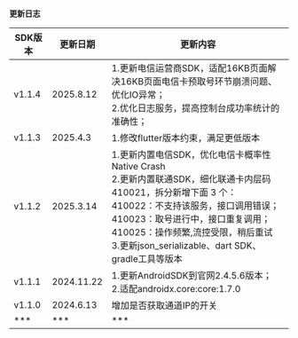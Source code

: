 <br>**更新日志**

| **SDK版本** | 更新日期       | 更新内容                                                                                                                                                                                                    |
|-----------|------------|---------------------------------------------------------------------------------------------------------------------------------------------------------------------------------------------------------|
| v1.1.4    | 2025.8.12  | 1.更新电信运营商SDK，适配16KB页面解决16KB页面电信卡预取号环节崩溃问题、优化IO异常；<br/>2.优化日志服务，提高控制台成功率统计的准确性；                                                                                                                                                                              |
| v1.1.3    | 2025.4.3   | 1.修改flutter版本约束，满足更低版本                                                                                                                                                                                  |
| v1.1.2    | 2025.3.14  | 1.更新内置电信SDK，优化电信卡概率性Native Crash<br/>2.更新内置联通SDK，细化联通卡内层码410021，拆分新增下面 3 个：<br/>410022：不支持该服务，接口调用错误；<br/>410023：取号进行中，接口重复调用；<br/>410025：操作频繁,流控受限，稍后重试<br/>3.更新json_serializable、dart SDK、gradle工具等版本 |
| v1.1.1    | 2024.11.22 | 1.更新AndroidSDK到官网2.4.5.6版本；<br/>2.适配androidx.core:core:1.7.0                                                                                                                                            |
| v1.1.0    | 2024.6.13  | 增加是否获取通道IP的开关                                                                                                                                                                                           |
| ***       | ***        | ***                                                                                                                                                                                                     |
